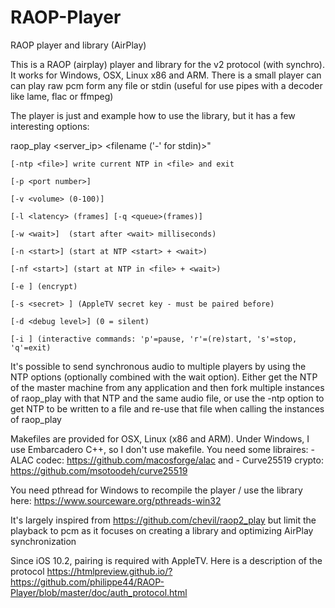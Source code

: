 # RAOP-Player
RAOP player and library (AirPlay)

This is a RAOP (airplay) player and library for the v2 protocol (with synchro). It works for Windows, OSX, Linux x86 and ARM. 
There is a small player can can play raw pcm form any file or stdin (useful for use pipes with a decoder like lame, flac or ffmpeg)

The player is just and example how to use the library, but it has a few interesting options:

raop_play <options> <server_ip> <filename ('-' for stdin)>"

	[-ntp <file>] write current NTP in <file> and exit
	
	[-p <port number>]
	
	[-v <volume> (0-100)]
	
	[-l <latency> (frames] [-q <queue>(frames)]
	
	[-w <wait>]  (start after <wait> milliseconds)
	
	[-n <start>] (start at NTP <start> + <wait>)
	
	[-nf <start>] (start at NTP in <file> + <wait>)
	
	[-e ] (encrypt)
	
	[-s <secret> ] (AppleTV secret key - must be paired before)
	
	[-d <debug level>] (0 = silent)
	
	[-i ] (interactive commands: 'p'=pause, 'r'=(re)start, 's'=stop, 'q'=exit)
	
It's possible to send synchronous audio to multiple players by using the NTP options (optionally combined with the wait option).
Either get the NTP of the master machine from any application and then fork multiple instances of raop_play with that NTP and
the same audio file, or use the -ntp option to get NTP to be written to a file and re-use that file when calling the instances of 
raop_play

Makefiles are provided for OSX, Linux (x86 and ARM). Under Windows, I use Embarcadero C++, so I don't use makefile. You need some libraires:
	- ALAC codec: https://github.com/macosforge/alac and
	- Curve25519 crypto: https://github.com/msotoodeh/curve25519

You need pthread for Windows to recompile the player / use the library here: https://www.sourceware.org/pthreads-win32


It's largely inspired from https://github.com/chevil/raop2_play but limit the playback to pcm as it focuses on creating a library and optimizing AirPlay synchronization 

Since iOS 10.2, pairing is required with AppleTV. Here is a description of the protocol https://htmlpreview.github.io/?https://github.com/philippe44/RAOP-Player/blob/master/doc/auth_protocol.html
